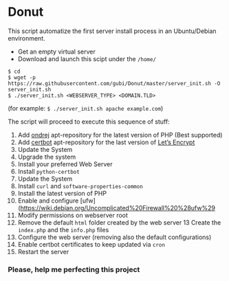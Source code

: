 # Donut
This script automatize the first server install process in an Ubuntu/Debian environment.<br />
* Get an empty virtual server
* Download and launch this scipt under the `/home/`
``` shell
$ cd 
$ wget -p https://raw.githubusercontent.com/gubi/Donut/master/server_init.sh -O server_init.sh
$ ./server_init.sh <WEBSERVER_TYPE> <DOMAIN.TLD>
```
(for example: `$ ./server_init.sh apache example.com`)

The script will proceed to execute this sequence of stuff:
1. Add [ondrej](https://launchpad.net/~ondrej/+archive/ubuntu/php) apt-repository for the latest version of PHP (Best supported)
2. Add [certbot](https://certbot.eff.org/) apt-repository for the last version of [Let’s Encrypt](https://letsencrypt.org/)
3. Update the System
4. Upgrade the system
5. Install your preferred Web Server
6. Install `python-certbot`
7. Update the System
8. Install `curl` and `software-properties-common`
9. Install the latest version of PHP
10. Enable and configure [ufw](https://wiki.debian.org/Uncomplicated%20Firewall%20%28ufw%29
11. Modify permissions on webserver root
12. Remove the default `html` folder created by the web server
13 Create the `index.php` and the `info.php` files
14. Configure the web server (removing also the default configurations)
15. Enable certbot certificates to keep updated via `cron`
16. Restart the server

### Please, help me perfecting this project
